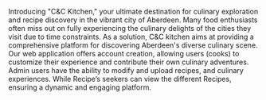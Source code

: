 Introducing "C&C Kitchen," your ultimate destination for culinary exploration and recipe discovery in the vibrant city of Aberdeen. Many food enthusiasts often miss out on fully experiencing the culinary delights of the cities they visit due to time constraints. As a solution, C&C kitchen aims at providing a comprehensive platform for discovering Aberdeen's diverse culinary scene.
Our web application offers account creation, allowing users (cooks) to customize their experience and contribute their own culinary adventures. Admin users have the ability to modify and upload recipes, and culinary experiences. While Recipe’s seekers can view the different Recipes, ensuring a dynamic and engaging platform.

